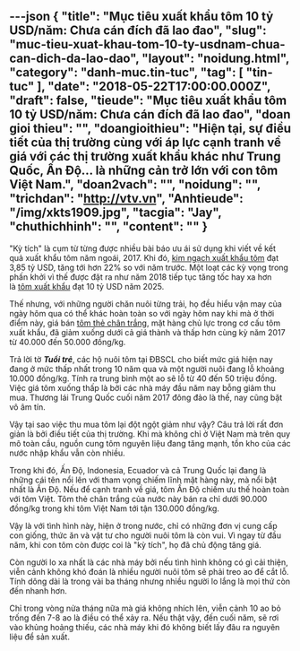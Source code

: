---json
{
    "title": "Mục tiêu xuất khẩu tôm 10 tỷ USD/năm: Chưa cán đích đã lao đao",
    "slug": "muc-tieu-xuat-khau-tom-10-ty-usdnam-chua-can-dich-da-lao-dao",
    "layout": "noidung.html",
    "category": "danh-muc.tin-tuc",
    "tag": [
        "tin-tuc"
    ],
    "date": "2018-05-22T17:00:00.000Z",
    "draft": false,
    "tieude": "Mục tiêu xuất khẩu tôm 10 tỷ USD/năm: Chưa cán đích đã lao đao",
    "doan gioi thieu": "",
    "doangioithieu": "Hiện tại, sự điều tiết của thị trường cùng với áp lực cạnh tranh về giá với các thị trường xuất khẩu khác như Trung Quốc, Ấn Độ… là những cản trở lớn với con tôm Việt Nam.",
    "doan2vach": "",
    "noidung": "",
    "trichdan": "http://vtv.vn",
    "Anhtieude": "/img/xkts1909.jpg",
    "tacgia": "Jay",
    "chuthichhinh": "",
    "__content__": ""
}
---
<p><span style="font-size:14px">&quot;Kỳ t&iacute;ch&quot; l&agrave; cụm từ từng được nhiều b&agrave;i b&aacute;o ưu &aacute;i sử dụng khi viết về kết quả xuất khẩu t&ocirc;m năm ngo&aacute;i, 2017. Khi đ&oacute;,&nbsp;<a href="http://vtv.vn/kim-ngach-xuat-khau-tom.html" target="_blank" title="kim ngạch xuất khẩu tôm">kim ngạch xuất khẩu t&ocirc;m</a>&nbsp;đạt 3,85 tỷ USD, tăng tới hơn 22% so với năm trước. Một loạt c&aacute;c kỳ vọng trong phấn khởi v&igrave; thế được đặt ra như năm 2018 tiếp tục tăng tốc hay xa hơn l&agrave;&nbsp;<a href="http://vtv.vn/tom-xuat-khau.html" target="_blank" title="tôm xuất khẩu">t&ocirc;m xuất khẩu</a>&nbsp;đạt 10 tỷ USD năm 2025.&nbsp;</span></p>

<p><span style="font-size:14px">Thế nhưng, với những người chăn nu&ocirc;i từng trải, họ đều hiểu vận may của ng&agrave;y h&ocirc;m qua c&oacute; thể kh&aacute;c ho&agrave;n to&agrave;n so với ng&agrave;y h&ocirc;m nay khi m&agrave; ở thời điểm n&agrave;y, gi&aacute; b&aacute;n&nbsp;<a href="http://vtv.vn/tom-the-chan-trang.html" target="_blank" title="tôm thẻ chân trắng">t&ocirc;m thẻ ch&acirc;n trắng</a>, mặt h&agrave;ng chủ lực trong cơ cấu t&ocirc;m xuất khẩu, đ&atilde; giảm xuống dưới cả gi&aacute; th&agrave;nh v&agrave; thấp hơn c&ugrave;ng kỳ năm 2017 từ 40.000 đến 50.000 đồng/kg.</span></p>

<p><span style="font-size:14px">Trả lời tờ&nbsp;<em><strong>Tuổi trẻ</strong></em>, c&aacute;c hộ nu&ocirc;i t&ocirc;m tại ĐBSCL cho biết mức gi&aacute; hiện nay đang ở mức thấp nhất trong 10 năm qua v&agrave; một người nu&ocirc;i đang lỗ khoảng 10.000 đồng/kg. T&iacute;nh ra trung b&igrave;nh một ao sẽ lỗ từ 40 đến 50 triệu đồng. Việc gi&aacute; t&ocirc;m xuống thấp l&agrave; bởi c&aacute;c nh&agrave; m&aacute;y đầu năm nay bỗng giảm thu mua. Thương l&aacute;i Trung Quốc cuối năm 2017 đ&ocirc;ng đảo l&agrave; thế, nay cũng bặt v&ocirc; &acirc;m t&iacute;n.</span></p>

<p><span style="font-size:14px">Vậy tại sao việc thu mua t&ocirc;m lại đột ngột giảm như vậy? C&acirc;u trả lời rất đơn giản l&agrave; bởi điều tiết của thị trường. Khi m&agrave; kh&ocirc;ng chỉ ở Việt Nam m&agrave; tr&ecirc;n quy m&ocirc; to&agrave;n cầu, nguồn cung t&ocirc;m nguy&ecirc;n liệu đang tăng mạnh, tồn kho của c&aacute;c nước nhập khẩu vẫn c&ograve;n nhiều.</span></p>

<p><span style="font-size:14px">Trong khi đ&oacute;, Ấn Độ, Indonesia, Ecuador v&agrave; cả Trung Quốc lại đang l&agrave; những c&aacute;i t&ecirc;n nổi l&ecirc;n với tham vọng chiếm lĩnh mặt h&agrave;ng n&agrave;y, m&agrave; nổi bật nhất l&agrave; Ấn Độ. Nếu để cạnh tranh về gi&aacute;, t&ocirc;m Ấn Độ chiếm ưu thế ho&agrave;n to&agrave;n với t&ocirc;m Việt. T&ocirc;m thẻ ch&acirc;n trắng của nước n&agrave;y b&aacute;n ra chỉ dưới 90.000 đồng/kg trong khi t&ocirc;m Việt Nam tới tận 130.000 đồng/kg.</span></p>

<p><span style="font-size:14px">Vậy l&agrave; với t&igrave;nh h&igrave;nh n&agrave;y, hiện ở trong nước, chỉ c&oacute; những đơn vị cung cấp con giống, thức ăn v&agrave; vật tư cho người nu&ocirc;i t&ocirc;m l&agrave; c&ograve;n vui. V&igrave; ngay từ đầu năm, khi con t&ocirc;m c&ograve;n được coi l&agrave; &quot;kỳ t&iacute;ch&quot;, họ đ&atilde; chủ động tăng gi&aacute;.</span></p>

<p><span style="font-size:14px">C&ograve;n người lo xa nhất l&agrave; c&aacute;c nh&agrave; m&aacute;y bởi nếu t&igrave;nh h&igrave;nh kh&ocirc;ng c&oacute; g&igrave; cải thiện, viễn cảnh kh&ocirc;ng kh&oacute; đo&aacute;n l&agrave; nhiều người nu&ocirc;i t&ocirc;m sẽ phải treo ao để cắt lỗ. T&iacute;nh d&ocirc;ng d&agrave;i l&agrave; trong v&agrave;i ba th&aacute;ng nhưng nhiều người lo lắng l&agrave; mọi thứ c&ograve;n đến nhanh hơn.</span></p>

<p><span style="font-size:14px">Chỉ trong v&ograve;ng nửa th&aacute;ng nữa m&agrave; gi&aacute; kh&ocirc;ng nh&iacute;ch l&ecirc;n, viễn cảnh 10 ao bỏ trống đến 7-8 ao l&agrave; điều c&oacute; thể xảy ra. Nếu thật vậy, đến cuối năm, sẽ rơi v&agrave;o khủng hoảng thiếu, c&aacute;c nh&agrave; m&aacute;y khi đ&oacute; kh&ocirc;ng biết lấy đ&acirc;u ra nguy&ecirc;n liệu để sản xuất.</span></p>
